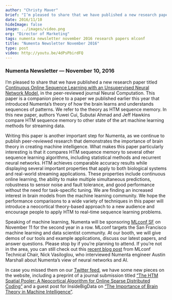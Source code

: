 ```yaml
---
author: "Christy Maver"
brief: "I’m pleased to share that we have published a new research paper titled Continuous Online Sequence Learning with an Unsupervised Neural Network Model, in the peer-reviewed journal Neural Computation."
date: 2016/11/10
hideImage: false
image: ../images/video.png
org: "Director of Marketing"
tags: numenta newsletter november 2016 research papers mlconf
title: "Numenta Newsletter November 2016"
type: post
video: http://youtu.be/4dPsPbirdFQ
---
```


### Numenta Newsletter &mdash; November 10, 2016

I’m pleased to share that we have published a new research paper titled
[Continuous Online Sequence Learning with an Unsupervised Neural Network Model][1],
in the peer-reviewed journal Neural Computation.  This paper is a companion
piece to a paper we published earlier this year that introduced Numenta’s theory
of how the brain learns and understands sequences of patterns.  We refer to the
theory as HTM sequence memory.  In this new paper, authors Yuwei Cui, Subutai
Ahmad and Jeff Hawkins compare HTM sequence memory to other state of the art
machine learning methods for streaming data.

Writing this paper is another important step for Numenta, as we continue to
publish peer-reviewed research that demonstrates the importance of brain theory
in creating machine intelligence. What makes this paper particularly interesting
is that it compares HTM sequence memory to several other sequence learning
algorithms, including statistical methods and recurrent neural networks.  HTM
achieves comparable accuracy results while displaying several important
properties that apply to both biological systems and real-world streaming
applications. These properties include continuous online learning, the ability
to make multiple simultaneous predictions, robustness to sensor noise and fault
tolerance, and good performance without the need for task-specific tuning. We
are finding an increased interest in brain models from the machine learning
community.  We hope the performance comparisons to a wide variety of techniques
in this paper will introduce a neocortical theory-based approach to a new
audience and encourage people to apply HTM to real-time sequence learning
problems.

Speaking of machine learning, Numenta will be sponsoring [MLconf SF][2] on
November 11 for the second year in a row.  MLconf targets the San Francisco
machine learning and data scientist community.  At our booth, we will give demos
of our tools and example applications, discuss our latest papers, and answer
questions. Please stop by if you’re planning to attend. If you’re not in the
area, you can still check out this [recent blog post][3] from MLconf Technical
Chair, Nick Vasiloglou, who interviewed Numenta engineer Austin Marshall about
Numenta’s view of neural networks and AI.

In case you missed them on our [Twitter feed][4], we have some new pieces on the
website, including a preprint of a journal submission titled
[“The HTM Spatial Pooler: A Neocortical Algorithm for Online Sparse Distributed Coding”][5]
and a guest post for InsideBigData on
[“The Importance of Brain Theory in Machine Intelligence”][6].

[1]: http://www.mitpressjournals.org/doi/abs/10.1162/NECO_a_00893#.WCZ9s-ErI1_
[2]: http://mlconf.com/events/san-francisco-ca/
[3]: http://mlconf.com/interview-austin-marshall-numenta/
[4]: https://twitter.com/numenta
[5]: http://www.biorxiv.org/content/early/2016/11/02/085035.abstract?%3Fcollection=
[6]: /blog/2016/11/03/brain-theory-in-ai-inspiration-or-direction/
